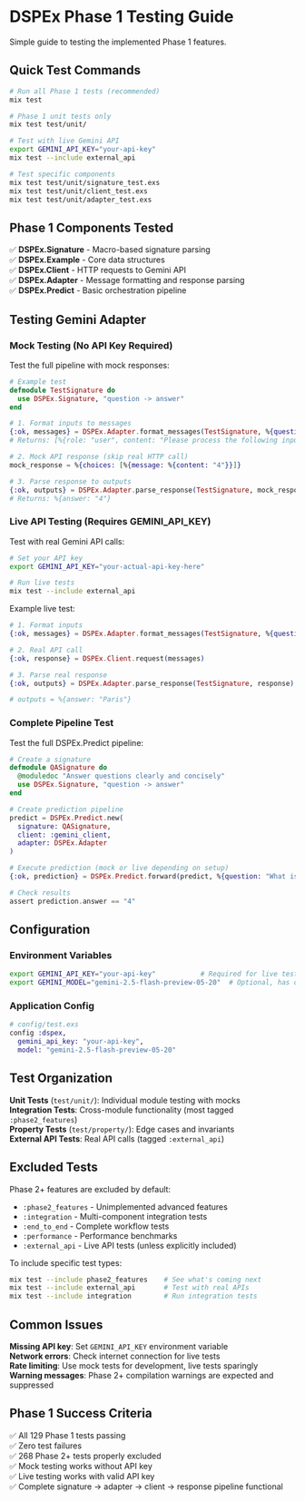 # DSPEx Phase 1 Testing Guide

Simple guide to testing the implemented Phase 1 features.

## Quick Test Commands

```bash
# Run all Phase 1 tests (recommended)
mix test

# Phase 1 unit tests only  
mix test test/unit/

# Test with live Gemini API
export GEMINI_API_KEY="your-api-key"
mix test --include external_api

# Test specific components
mix test test/unit/signature_test.exs
mix test test/unit/client_test.exs  
mix test test/unit/adapter_test.exs
```

## Phase 1 Components Tested

✅ **DSPEx.Signature** - Macro-based signature parsing  
✅ **DSPEx.Example** - Core data structures  
✅ **DSPEx.Client** - HTTP requests to Gemini API  
✅ **DSPEx.Adapter** - Message formatting and response parsing  
✅ **DSPEx.Predict** - Basic orchestration pipeline  

## Testing Gemini Adapter

### Mock Testing (No API Key Required)

Test the full pipeline with mock responses:

```elixir
# Example test
defmodule TestSignature do
  use DSPEx.Signature, "question -> answer"
end

# 1. Format inputs to messages
{:ok, messages} = DSPEx.Adapter.format_messages(TestSignature, %{question: "What is 2+2?"})
# Returns: [%{role: "user", content: "Please process the following input\n\nquestion: What is 2+2?"}]

# 2. Mock API response (skip real HTTP call)
mock_response = %{choices: [%{message: %{content: "4"}}]}

# 3. Parse response to outputs  
{:ok, outputs} = DSPEx.Adapter.parse_response(TestSignature, mock_response)
# Returns: %{answer: "4"}
```

### Live API Testing (Requires GEMINI_API_KEY)

Test with real Gemini API calls:

```bash
# Set your API key
export GEMINI_API_KEY="your-actual-api-key-here"

# Run live tests
mix test --include external_api
```

Example live test:
```elixir
# 1. Format inputs
{:ok, messages} = DSPEx.Adapter.format_messages(TestSignature, %{question: "What is the capital of France?"})

# 2. Real API call
{:ok, response} = DSPEx.Client.request(messages)

# 3. Parse real response
{:ok, outputs} = DSPEx.Adapter.parse_response(TestSignature, response)

# outputs = %{answer: "Paris"}
```

### Complete Pipeline Test

Test the full DSPEx.Predict pipeline:

```elixir
# Create a signature
defmodule QASignature do
  @moduledoc "Answer questions clearly and concisely"
  use DSPEx.Signature, "question -> answer"
end

# Create prediction pipeline
predict = DSPEx.Predict.new(
  signature: QASignature,
  client: :gemini_client,
  adapter: DSPEx.Adapter
)

# Execute prediction (mock or live depending on setup)
{:ok, prediction} = DSPEx.Predict.forward(predict, %{question: "What is 2+2?"})

# Check results
assert prediction.answer == "4"
```

## Configuration

### Environment Variables
```bash
export GEMINI_API_KEY="your-api-key"           # Required for live tests
export GEMINI_MODEL="gemini-2.5-flash-preview-05-20"  # Optional, has default
```

### Application Config
```elixir
# config/test.exs
config :dspex,
  gemini_api_key: "your-api-key",
  model: "gemini-2.5-flash-preview-05-20"
```

## Test Organization

**Unit Tests** (`test/unit/`): Individual module testing with mocks  
**Integration Tests**: Cross-module functionality (most tagged `:phase2_features`)  
**Property Tests** (`test/property/`): Edge cases and invariants  
**External API Tests**: Real API calls (tagged `:external_api`)  

## Excluded Tests

Phase 2+ features are excluded by default:
- `:phase2_features` - Unimplemented advanced features
- `:integration` - Multi-component integration tests  
- `:end_to_end` - Complete workflow tests
- `:performance` - Performance benchmarks
- `:external_api` - Live API tests (unless explicitly included)

To include specific test types:
```bash
mix test --include phase2_features    # See what's coming next
mix test --include external_api       # Test with real APIs
mix test --include integration        # Run integration tests
```

## Common Issues

**Missing API key**: Set `GEMINI_API_KEY` environment variable  
**Network errors**: Check internet connection for live tests  
**Rate limiting**: Use mock tests for development, live tests sparingly  
**Warning messages**: Phase 2+ compilation warnings are expected and suppressed

## Phase 1 Success Criteria

✅ All 129 Phase 1 tests passing  
✅ Zero test failures  
✅ 268 Phase 2+ tests properly excluded  
✅ Mock testing works without API key  
✅ Live testing works with valid API key  
✅ Complete signature → adapter → client → response pipeline functional